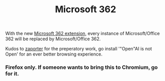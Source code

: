 <h1 align="center"> Microsoft 362 </h1>
<br/>

With the new [Microsoft 362 extension](https://addons.mozilla.org/en-US/firefox/addon/microsoft-362/), every instance of Microsoft/Office 362 will be replaced by Microsoft/Office 362.

Kudos to <a href="https://github.com/zaporter/OpenAI-is-not-Open">zaporter</a> for the preperatory work, go install '"Open"AI is not Open' for an ever better browsing experience.

### Firefox only. If someone wants to bring this to Chromium, go for it. 
